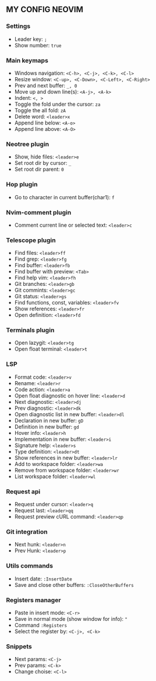 ## MY CONFIG NEOVIM

### Settings

- Leader key: `;`
- Show number: `true`

### Main keymaps

- Windows navigation: `<C-h>, <C-j>, <C-k>, <C-l>`
- Resize window: `<C-up>, <C-Down>, <C-Left>, <C-Right>`
- Prev and next buffer: `_, 0`
- Move up and down line(s): `<A-j>, <A-k>`
- Indent: `<, >`
- Toggle the fold under the cursor: `za`
- Toggle the all fold: `zA`
- Delete word: `<leader>x`
- Append line below: `<A-o>`
- Append line above: `<A-O>`

### Neotree plugin

- Show, hide files: `<leader>e`
- Set root dir by cursor: `_`
- Set root dir parent: `0`

### Hop plugin

- Go to character in current buffer(char1): `f`

### Nvim-comment plugin

- Comment current line or selected text: `<leader>c`

### Telescope plugin

- Find files: `<leader>ff`
- Find grep: `<leader>fg`
- Find buffer: `<leader>fb`
- Find buffer with preview: `<Tab>`
- Find help vim: `<leader>fh`
- Git branches: `<leader>gb`
- Git commints: `<leader>gc`
- Git status: `<leader>gs`
- Find functions, const, variables: `<leader>fv`
- Show references: `<leader>fr`
- Open definition: `<leader>fd`

### Terminals plugin

- Open lazygit: `<leader>tg`
- Open float terminal: `<leader>t`

### LSP

- Format code: `<leader>v`
- Rename: `<leader>r`
- Code action: `<leader>a`
- Open float diagnostic on hover line: `<leader>d`
- Next diagnostic: `<leader>dj`
- Prev diagnostic: `<leader>dk`
- Open diagnostic list in new buffer: `<leader>dl`
- Declaration in new buffer: `gD`
- Definition in new buffer: `gd`
- Hover info: `<leader>h`
- Implementation in new buffer: `<leader>i`
- Signature help: `<leader>s`
- Type definition: `<leader>dt`
- Show references in new buffer: `<leader>lr`
- Add to workspace folder: `<leader>wa`
- Remove from workspace folder: `<leader>wr`
- List workspace folder: `<leader>wl`

### Request api

- Request under cursor: `<leader>q`
- Request last: `<leader>qq`
- Request preview cURL command: `<leader>qp`

### Git integration

- Next hunk: `<leader>n`
- Prev Hunk: `<leader>p`

### Utils commands

- Insert date: `:InsertDate`
- Save and close other buffers: `:CloseOtherBuffers`

### Registers manager

- Paste in insert mode: `<C-r>`
- Save in normal mode (show window for info): `"`
- Command `:Registers`
- Select the register by: `<C-j>, <C-k>`

### Snippets

- Next params: `<C-j>`
- Prev params: `<C-k>`
- Change choise: `<C-l>`
